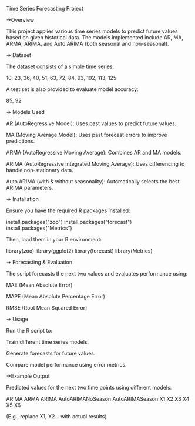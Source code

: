 Time Series Forecasting Project

->Overview

This project applies various time series models to predict future values based on given historical data. The models implemented include AR, MA, ARMA, ARIMA, and Auto ARIMA (both seasonal and non-seasonal).

-> Dataset

The dataset consists of a simple time series:

10, 23, 36, 40, 51, 63, 72, 84, 93, 102, 113, 125

A test set is also provided to evaluate model accuracy:

85, 92

-> Models Used

AR (AutoRegressive Model): Uses past values to predict future values.

MA (Moving Average Model): Uses past forecast errors to improve predictions.

ARMA (AutoRegressive Moving Average): Combines AR and MA models.

ARIMA (AutoRegressive Integrated Moving Average): Uses differencing to handle non-stationary data.

Auto ARIMA (with & without seasonality): Automatically selects the best ARIMA parameters.

-> Installation

Ensure you have the required R packages installed:

install.packages("zoo")
install.packages("forecast")
install.packages("Metrics")

Then, load them in your R environment:

library(zoo)
library(ggplot2)
library(forecast)
library(Metrics)

-> Forecasting & Evaluation

The script forecasts the next two values and evaluates performance using:

MAE (Mean Absolute Error)

MAPE (Mean Absolute Percentage Error)

RMSE (Root Mean Squared Error)

-> Usage

Run the R script to:

Train different time series models.

Generate forecasts for future values.

Compare model performance using error metrics.

->Example Output

Predicted values for the next two time points using different models:

   AR    MA   ARMA  ARIMA  AutoARIMANoSeason  AutoARIMASeason
  X1    X2    X3    X4      X5                   X6

(E.g., replace X1, X2... with actual results)
